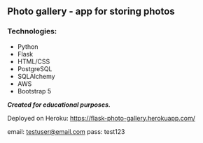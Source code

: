 ## Photo gallery - app for storing photos

### Technologies:

- Python
- Flask
- HTML/CSS
- PostgreSQL
- SQLAlchemy
- AWS
- Bootstrap 5

***Created for educational purposes.***

Deployed on Heroku: https://flask-photo-gallery.herokuapp.com/

email: testuser@email.com pass: test123
